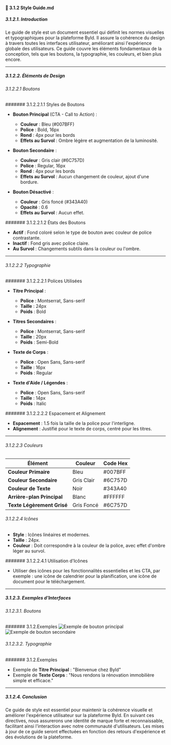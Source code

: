 #### 📝 3.1.2 Style Guide.md

##### 3.1.2.1. Introduction

Le guide de style est un document essentiel qui définit les normes visuelles et typographiques pour la plateforme Byld. Il assure la cohérence du design à travers toutes les interfaces utilisateur, améliorant ainsi l'expérience globale des utilisateurs. Ce guide couvre les éléments fondamentaux de la conception, tels que les boutons, la typographie, les couleurs, et bien plus encore.

---

##### 3.1.2.2. Éléments de Design

###### 3.1.2.2.1 Boutons

####### 3.1.2.2.1.1 Styles de Boutons
- **Bouton Principal** (CTA - Call to Action) :
  - **Couleur** : Bleu (#007BFF)
  - **Police** : Bold, 16px
  - **Rond** : 4px pour les bords
  - **Effets au Survol** : Ombre légère et augmentation de la luminosité.

- **Bouton Secondaire** :
  - **Couleur** : Gris clair (#6C757D)
  - **Police** : Regular, 16px
  - **Rond** : 4px pour les bords
  - **Effets au Survol** : Aucun changement de couleur, ajout d'une bordure.

- **Bouton Désactivé** :
  - **Couleur** : Gris foncé (#343A40)
  - **Opacité** : 0.6
  - **Effets au Survol** : Aucun effet.

####### 3.1.2.2.1.2 États des Boutons
- **Actif** : Fond coloré selon le type de bouton avec couleur de police contrastante.
- **Inactif** : Fond gris avec police claire.
- **Au Survol** : Changements subtils dans la couleur ou l'ombre.

---

###### 3.1.2.2.2 Typographie

####### 3.1.2.2.2.1 Polices Utilisées
- **Titre Principal** :
  - **Police** : Montserrat, Sans-serif
  - **Taille** : 24px
  - **Poids** : Bold

- **Titres Secondaires** :
  - **Police** : Montserrat, Sans-serif
  - **Taille** : 20px
  - **Poids** : Semi-Bold

- **Texte de Corps** :
  - **Police** : Open Sans, Sans-serif
  - **Taille** : 16px
  - **Poids** : Regular

- **Texte d'Aide / Légendes** :
  - **Police** : Open Sans, Sans-serif
  - **Taille** : 14px
  - **Poids** : Italic

####### 3.1.2.2.2.2 Espacement et Alignement
- **Espacement** : 1.5 fois la taille de la police pour l'interligne.
- **Alignement** : Justifié pour le texte de corps, centré pour les titres.

---

###### 3.1.2.2.3 Couleurs

| Élément           | Couleur           | Code Hex  |
|------------------|-------------------|-----------|
| **Couleur Primaire**     | Bleu                | #007BFF   |
| **Couleur Secondaire**   | Gris Clair          | #6C757D   |
| **Couleur de Texte**      | Noir                | #343A40   |
| **Arrière-plan Principal**| Blanc               | #FFFFFF   |
| **Texte Légèrement Grisé**| Gris Foncé          | #6C757D   |

###### 3.1.2.2.4 Icônes

- **Style** : Icônes linéaires et modernes.
- **Taille** : 24px.
- **Couleur** : Doit correspondre à la couleur de la police, avec effet d'ombre léger au survol.
  
####### 3.1.2.2.4.1 Utilisation d'Icônes
- Utiliser des icônes pour les fonctionnalités essentielles et les CTA, par exemple : une icône de calendrier pour la planification, une icône de document pour le téléchargement.

---

##### 3.1.2.3. Exemples d'Interfaces

###### 3.1.2.3.1. Boutons
####### 3.1.2.Exemples
![Exemple de bouton principal](https://via.placeholder.com/150x50?text=Bouton+Principal)
![Exemple de bouton secondaire](https://via.placeholder.com/150x50?text=Bouton+Secondaire)

###### 3.1.2.3.2. Typographie
####### 3.1.2.Exemples
- Exemple de **Titre Principal** : "Bienvenue chez Byld"
- Exemple de **Texte Corps** : "Nous rendons la rénovation immobilière simple et efficace."

---

##### 3.1.2.4. Conclusion

Ce guide de style est essentiel pour maintenir la cohérence visuelle et améliorer l'expérience utilisateur sur la plateforme Byld. En suivant ces directives, nous assurerons une identité de marque forte et reconnaissable, facilitant ainsi l'interaction avec notre communauté d'utilisateurs. Les mises à jour de ce guide seront effectuées en fonction des retours d'expérience et des évolutions de la plateforme.